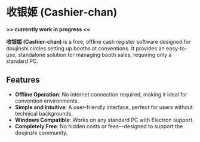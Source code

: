 
# 收银姬 (Cashier-chan)

**>> currently work in progress <<**

**收银姬 (Cashier-chan)** is a free, offline cash register software designed for doujinshi circles setting up booths at conventions. It provides an easy-to-use, standalone solution for managing booth sales, requiring only a standard PC.

## Features
- **Offline Operation**: No internet connection required, making it ideal for convention environments.
- **Simple and Intuitive**: A user-friendly interface, perfect for users without technical backgrounds.
- **Windows Compatible**: Works on any standard PC with Electron support.
- **Completely Free**: No hidden costs or fees—designed to support the doujinshi community.